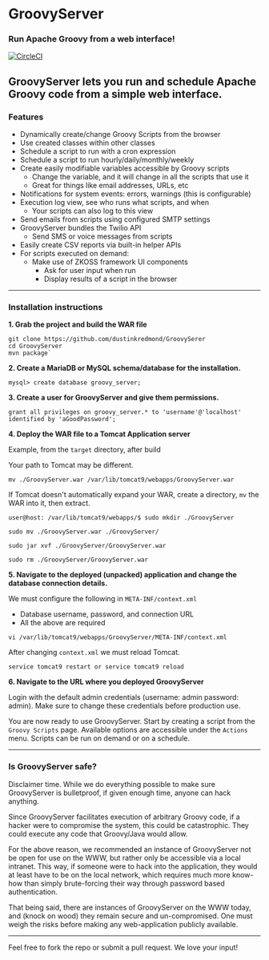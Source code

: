 # GroovyServer
### Run Apache Groovy from a web interface!

[![CircleCI](https://circleci.com/gh/dustinkredmond/GroovyServer.svg?style=svg)](https://circleci.com/gh/dustinkredmond/GroovyServer)

GroovyServer lets you run and schedule Apache Groovy code from
a simple web interface. 
---

### Features

 - Dynamically create/change Groovy Scripts from the browser
 - Use created classes within other classes
 - Schedule a script to run with a cron expression
 - Schedule a script to run hourly/daily/monthly/weekly
 - Create easily modifiable variables accessible by Groovy scripts
   - Change the variable, and it will change in all the scripts that use it
   - Great for things like email addresses, URLs, etc
 - Notifications for system events: errors, warnings (this is configurable)
 - Execution log view, see who runs what scripts, and when
   - Your scripts can also log to this view
 - Send emails from scripts using configured SMTP settings
 - GroovyServer bundles the Twilio API
   - Send SMS or voice messages from scripts
 - Easily create CSV reports via built-in helper APIs
 - For scripts executed on demand:
    - Make use of ZKOSS framework UI components
      - Ask for user input when run
      - Display results of a script in the browser
 
---

### Installation instructions

**1. Grab the project and build the WAR file**

    git clone https://github.com/dustinkredmond/GroovySerer
    cd GroovyServer
    mvn package`

**2. Create a MariaDB or MySQL schema/database for the installation.** 

    mysql> create database groovy_server;

**3. Create a user for GroovyServer and give them permissions.**

    grant all privileges on groovy_server.* to 'username'@'localhost' identified by 'aGoodPassword';

**4. Deploy the WAR file to a Tomcat Application server**

   Example, from the `target` directory, after build
   
   Your path to Tomcat may be different.
   
   `mv ./GroovyServer.war /var/lib/tomcat9/webapps/GroovyServer.war`
   
   If Tomcat doesn't automatically expand your WAR,
   create a directory, `mv` the WAR into it, then extract.
   
   `user@host: /var/lib/tomcat9/webapps/$ sudo mkdir ./GroovyServer`
   
   `sudo mv ./GroovyServer.war ./GroovyServer/`
   
   `sudo jar xvf ./GroovyServer/GroovyServer.war`
   
   `sudo rm ./GroovyServer/GroovyServer.war`

**5. Navigate to the deployed (unpacked) application and change the database connection details.**

   We must configure the following in `META-INF/context.xml`
   
   - Database username, password, and connection URL
   - All the above are required
      
    vi /var/lib/tomcat9/webapps/GroovyServer/META-INF/context.xml
    
   After changing `context.xml` we must reload Tomcat.
    
    service tomcat9 restart or service tomcat9 reload
    
**6. Navigate to the URL where you deployed GroovyServer**

   Login with the default admin credentials (username: admin password: admin).
   Make sure to change these credentials before production use.

   You are now ready to use GroovyServer. Start by creating
   a script from the `Groovy Scripts` page. Available options
   are accessible under the `Actions` menu. Scripts can be 
   run on demand or on a schedule.

---

### Is GroovyServer safe?

Disclaimer time. While we do everything possible to make sure GroovyServer is 
bulletproof, if given enough time, anyone can hack anything.

Since GroovyServer facilitates execution of arbitrary Groovy code, if a hacker
were to compromise the system, this could be catastrophic. They could execute
any code that Groovy/Java would allow.

For the above reason, we recommended an instance of GroovyServer not
be open for use on the WWW, but rather only be accessible via a local intranet.
This way, if someone were to hack into the application, they would at least have
to be on the local network, which requires much more know-how than simply brute-forcing
their way through password based authentication.

That being said, there are instances of GroovyServer on the WWW today, and
(knock on wood) they remain secure and un-compromised. One must weigh the 
risks before making any web-application publicly available.

---

Feel free to fork the repo or submit a pull request. We love your input!

